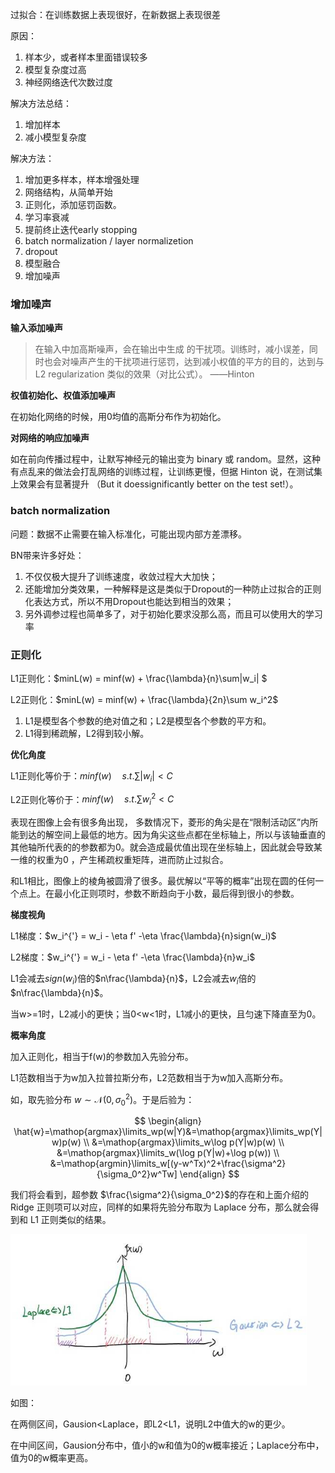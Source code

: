 过拟合：在训练数据上表现很好，在新数据上表现很差

原因：

1. 样本少，或者样本里面错误较多
2. 模型复杂度过高 
3. 神经网络迭代次数过度

解决方法总结：

1. 增加样本
2. 减小模型复杂度

解决方法：

1. 增加更多样本，样本增强处理
2. 网络结构，从简单开始
3. 正则化，添加惩罚函数。
4. 学习率衰减
5. 提前终止迭代early stopping
6. batch normalization / layer normalizetion
7. dropout
8. 模型融合
9. 增加噪声

### 增加噪声

**输入添加噪声**

> 在输入中加高斯噪声，会在输出中生成 的干扰项。训练时，减小误差，同时也会对噪声产生的干扰项进行惩罚，达到减小权值的平方的目的，达到与 L2 regularization 类似的效果（对比公式）。 ——Hinton

**权值初始化、权值添加噪声**

在初始化网络的时候，用0均值的高斯分布作为初始化。 

**对网络的响应加噪声**

如在前向传播过程中，让默写神经元的输出变为 binary 或 random。显然，这种有点乱来的做法会打乱网络的训练过程，让训练更慢，但据 Hinton 说，在测试集上效果会有显著提升 （But it doessignificantly better on the test set!）。

### batch normalization

问题：数据不止需要在输入标准化，可能出现内部方差漂移。

BN带来许多好处：

1. 不仅仅极大提升了训练速度，收敛过程大大加快；
2. 还能增加分类效果，一种解释是这是类似于Dropout的一种防止过拟合的正则化表达方式，所以不用Dropout也能达到相当的效果；
3. 另外调参过程也简单多了，对于初始化要求没那么高，而且可以使用大的学习率

### 正则化

L1正则化：$minL(w) = minf(w) + \frac{\lambda}{n}\sum|w_i| $

L2正则化：$minL(w) = minf(w) + \frac{\lambda}{2n}\sum w_i^2$ 

1. L1是模型各个参数的绝对值之和；L2是模型各个参数的平方和。
2. L1得到稀疏解，L2得到较小解。

**优化角度**

L1正则化等价于：$minf(w) \quad s.t.\sum|w_i|<C$ 

L2正则化等价于：$minf(w) \quad s.t.\sum w_i^2<C$ 

表现在图像上会有很多角出现， 多数情况下，菱形的角尖是在“限制活动区”内所能到达的解空间上最低的地方。因为角尖这些点都在坐标轴上，所以与该轴垂直的其他轴所代表的的参数都为0。就会造成最优值出现在坐标轴上，因此就会导致某一维的权重为0 ，产生稀疏权重矩阵，进而防止过拟合。

和L1相比，图像上的棱角被圆滑了很多。最优解以“平等的概率”出现在圆的任何一个点上。在最小化正则项时，参数不断趋向于小数，最后得到很小的参数。 

**梯度视角**

L1梯度：$w_i^{'} = w_i - \eta f' -\eta \frac{\lambda}{n}sign(w_i)$ 

L2梯度：$w_i^{'} = w_i - \eta f' -\eta \frac{\lambda}{n}w_i$

L1会减去$sign(w_i)$倍的$n\frac{\lambda}{n}$，L2会减去$w_i$倍的$n\frac{\lambda}{n}$。

当w>=1时，L2减小的更快；当0<w<1时，L1减小的更快，且匀速下降直至为0。

**概率角度**

加入正则化，相当于f(w)的参数加入先验分布。

L1范数相当于为w加入拉普拉斯分布，L2范数相当于为w加入高斯分布。

如，取先验分布 $w\sim\mathcal{N}(0,\sigma_0^2)$。于是后验为：

  $$ \begin{align} \hat{w}=\mathop{argmax}\limits_wp(w|Y)&=\mathop{argmax}\limits_wp(Y|w)p(w) \\ &=\mathop{argmax}\limits_w\log p(Y|w)p(w) \\ &=\mathop{argmax}\limits_w(\log p(Y|w)+\log p(w)) \\ &=\mathop{argmin}\limits_w[(y-w^Tx)^2+\frac{\sigma^2}{\sigma_0^2}w^Tw] \end{align} $$

我们将会看到，超参数 $\frac{\sigma^2}{\sigma_0^2}$的存在和上面介绍的 Ridge 正则项可以对应，同样的如果将先验分布取为 Laplace 分布，那么就会得到和 L1 正则类似的结果。

![image-20200704165250218](images/image-20200704165250218.png)

如图：

在两侧区间，Gausion<Laplace，即L2<L1，说明L2中值大的w的更少。

在中间区间，Gausion分布中，值小的w和值为0的w概率接近；Laplace分布中，值为0的w概率更高。

